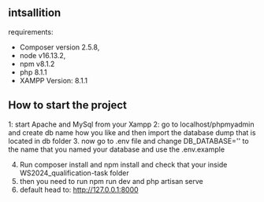 
## intsallition
requirements: 
- Composer version 2.5.8,
- node v16.13.2,
- npm v8.1.2
- php 8.1.1
- XAMPP Version: 8.1.1



## How to start the project 
1: start Apache and MySql from your Xampp
2: go to localhost/phpmyadmin and create db name how you like and then import the database dump that is located in db folder
3. now go to .env file and change DB_DATABASE='' to the name that you named your database and use the .env.example 

4. Run composer install and  npm install and check that your inside WS2024_qualification-task folder
5. then you need to run npm run dev and php artisan serve
6. default head to: http://127.0.0.1:8000

